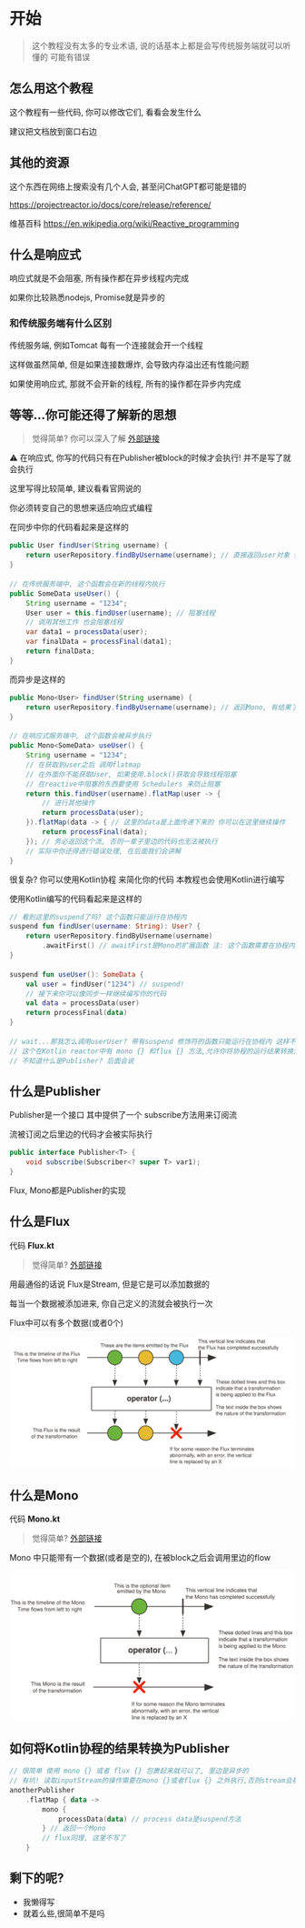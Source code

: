 # 开始

> 这个教程没有太多的专业术语, 说的话基本上都是会写传统服务端就可以听懂的 可能有错误

## 怎么用这个教程

这个教程有一些代码, 你可以修改它们, 看看会发生什么

建议把文档放到窗口右边

## 其他的资源

这个东西在网络上搜索没有几个人会, 甚至问ChatGPT都可能是错的

https://projectreactor.io/docs/core/release/reference/

维基百科 https://en.wikipedia.org/wiki/Reactive_programming

## 什么是响应式

响应式就是不会阻塞, 所有操作都在异步线程内完成

如果你比较熟悉nodejs, Promise就是异步的

### 和传统服务端有什么区别

传统服务端, 例如Tomcat 每有一个连接就会开一个线程

这样做虽然简单, 但是如果连接数爆炸, 会导致内存溢出还有性能问题

如果使用响应式, 那就不会开新的线程, 所有的操作都在异步内完成

## 等等...你可能还得了解新的思想

> 觉得简单? 你可以深入了解 [外部链接](https://projectreactor.io/docs/core/release/reference/reactiveProgramming.html)

⚠️ 在响应式, 你写的代码只有在Publisher被block的时候才会执行! 并不是写了就会执行

这里写得比较简单, 建议看看官网说的

你必须转变自己的思想来适应响应式编程

在同步中你的代码看起来是这样的

```java
public User findUser(String username) {
    return userRepository.findByUsername(username); // 直接返回user对象 会阻塞
}

// 在传统服务端中, 这个函数会在新的线程内执行
public SomeData useUser() {
    String username = "1234";
    User user = this.findUser(username); // 阻塞线程
    // 调用其他工作 也会阻塞线程
    var data1 = processData(user);
    var finalData = processFinal(data1);
    return finalData;
}
```

而异步是这样的

```java
public Mono<User> findUser(String username) {
    return userRepository.findByUsername(username); // 返回Mono, 有结果了调用流处理user
}

// 在响应式服务端中, 这个函数会被异步执行
public Mono<SomeData> useUser() {
    String username = "1234";
    // 在获取到user之后 调用flatmap
    // 在外面你不能获取User, 如果使用.block()获取会导致线程阻塞
    // 在reactive中阻塞的东西要使用 Schedulers 来防止阻塞
    return this.findUser(username).flatMap(user -> {
        // 进行其他操作
        return processData(user);
    }).flatMap(data -> { // 这里的data是上面传递下来的 你可以在这里继续操作
        return processFinal(data);
    }); // 务必返回这个流, 否则一辈子里边的代码也无法被执行
    // 实际中你还得进行错误处理, 在后面我们会讲解
}
```

很复杂? 你可以使用Kotlin协程 来简化你的代码 本教程也会使用Kotlin进行编写

使用Kotlin编写的代码看起来是这样的

```kotlin
// 看到这里的suspend了吗? 这个函数只能运行在协程内
suspend fun findUser(username: String): User? {
    return userRepository.findByUsername(username)
        .awaitFirst() // awaitFirst是Mono的扩展函数 注: 这个函数需要在协程内执行, 而不是会阻塞
}

suspend fun useUser(): SomeData {
    val user = findUser("1234") // suspend!
    // 接下来你可以像同步一样继续编写你的代码
    val data = processData(user)
    return processFinal(data)
}

// wait...那我怎么调用userUser? 带有suspend 修饰符的函数只能运行在协程内 这样不就无限套娃了...
// 这个在Kotlin reactor中有 mono {} 和flux {} 方法,允许你将协程的运行结果转换为Publisher 这个后面也会说
// 不知道什么是Publisher? 后面会说
```

## 什么是Publisher

Publisher是一个接口 其中提供了一个 subscribe方法用来订阅流

流被订阅之后里边的代码才会被实际执行

```java
public interface Publisher<T> {
    void subscribe(Subscriber<? super T> var1);
}
```

Flux, Mono都是Publisher的实现

## 什么是Flux

代码 **Flux.kt**

> 觉得简单? [外部链接](https://projectreactor.io/docs/core/release/reference/coreFeatures/flux.html)

用最通俗的话说 Flux是Stream, 但是它是可以添加数据的

每当一个数据被添加进来, 你自己定义的流就会被执行一次

Flux中可以有多个数据(或者0个)

![flux](images/flux.svg)

## 什么是Mono

代码 **Mono.kt**

> 觉得简单? [外部链接](https://projectreactor.io/docs/core/release/reference/coreFeatures/flux.html)

Mono 中只能带有一个数据(或者是空的), 在被block之后会调用里边的flow

![flux](images/mono.svg)

## 如何将Kotlin协程的结果转换为Publisher

```kotlin
// 很简单 使用 mono {} 或者 flux {} 包裹起来就可以了, 里边是异步的
// 有坑! 读取inputStream的操作需要在mono {}或者flux {} 之外执行,否则stream会被关闭
anotherPublisher
    .flatMap { data ->
        mono {
            processData(data) // process data是suspend方法
        } // 返回一个Mono
        // flux同理, 这里不写了
    }
```

## 剩下的呢?

* 我懒得写
* 就着么些,很简单不是吗